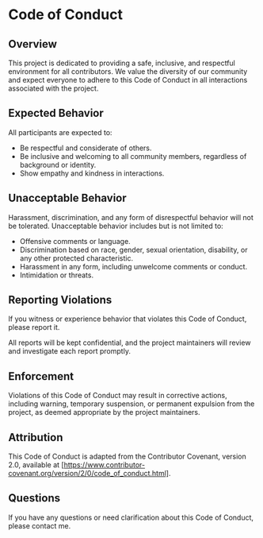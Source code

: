 # Code of Conduct

## Overview

This project is dedicated to providing a safe, inclusive, and respectful environment for all contributors. We value the diversity of our community and expect everyone to adhere to this Code of Conduct in all interactions associated with the project.

## Expected Behavior

All participants are expected to:

- Be respectful and considerate of others.
- Be inclusive and welcoming to all community members, regardless of background or identity.
- Show empathy and kindness in interactions.

## Unacceptable Behavior

Harassment, discrimination, and any form of disrespectful behavior will not be tolerated. Unacceptable behavior includes but is not limited to:

- Offensive comments or language.
- Discrimination based on race, gender, sexual orientation, disability, or any other protected characteristic.
- Harassment in any form, including unwelcome comments or conduct.
- Intimidation or threats.

## Reporting Violations

If you witness or experience behavior that violates this Code of Conduct, please report it.

All reports will be kept confidential, and the project maintainers will review and investigate each report promptly.

## Enforcement

Violations of this Code of Conduct may result in corrective actions, including warning, temporary suspension, or permanent expulsion from the project, as deemed appropriate by the project maintainers.

## Attribution

This Code of Conduct is adapted from the Contributor Covenant, version 2.0, available at [https://www.contributor-covenant.org/version/2/0/code_of_conduct.html].

## Questions

If you have any questions or need clarification about this Code of Conduct, please contact me.
